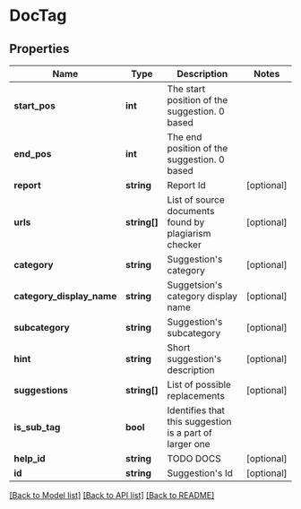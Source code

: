 # DocTag

## Properties
Name | Type | Description | Notes
------------ | ------------- | ------------- | -------------
**start_pos** | **int** | The start position of the suggestion. 0 based | 
**end_pos** | **int** | The end position of the suggestion. 0 based | 
**report** | **string** | Report Id | [optional] 
**urls** | **string[]** | List of source documents found by plagiarism checker | [optional] 
**category** | **string** | Suggestion&#39;s category | [optional] 
**category_display_name** | **string** | Suggetsion&#39;s category display name | [optional] 
**subcategory** | **string** | Suggestion&#39;s subcategory | [optional] 
**hint** | **string** | Short suggestion&#39;s description | [optional] 
**suggestions** | **string[]** | List of possible replacements | [optional] 
**is_sub_tag** | **bool** | Identifies that this suggestion is a part of larger one | 
**help_id** | **string** | TODO DOCS | [optional] 
**id** | **string** | Suggestion&#39;s Id | [optional] 

[[Back to Model list]](../README.md#documentation-for-models) [[Back to API list]](../README.md#documentation-for-api-endpoints) [[Back to README]](../README.md)


